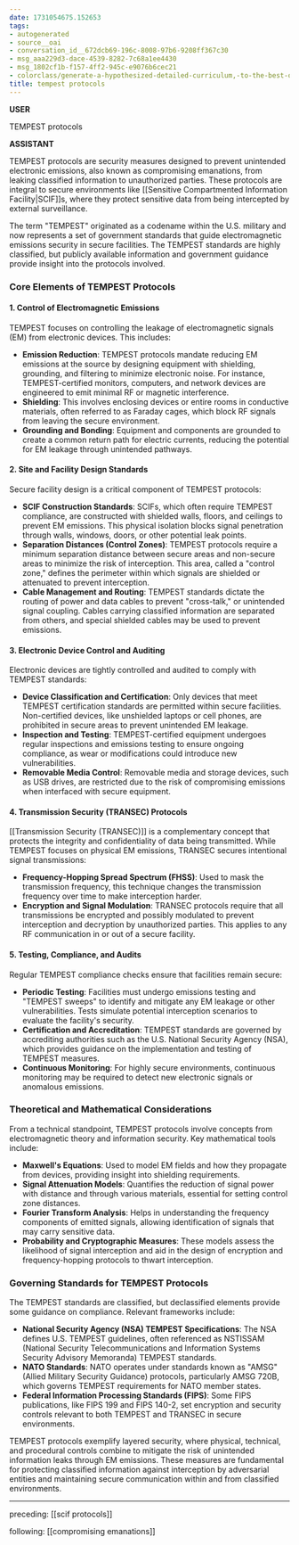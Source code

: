 ```yaml
---
date: 1731054675.152653
tags:
- autogenerated
- source__oai
- conversation_id__672dcb69-196c-8008-97b6-9208ff367c30
- msg_aaa229d3-dace-4539-8282-7c68a1ee4430
- msg_1802cf1b-f157-4ff2-945c-e9076b6cec21
- colorclass/generate-a-hypothesized-detailed-curriculum,-to-the-best-of-your-ability
title: tempest protocols
---
```


**USER**

TEMPEST protocols


**ASSISTANT**

TEMPEST protocols are security measures designed to prevent unintended electronic emissions, also known as compromising emanations, from leaking classified information to unauthorized parties. These protocols are integral to secure environments like [[Sensitive Compartmented Information Facility|SCIF]]s, where they protect sensitive data from being intercepted by external surveillance. 

The term "TEMPEST" originated as a codename within the U.S. military and now represents a set of government standards that guide electromagnetic emissions security in secure facilities. The TEMPEST standards are highly classified, but publicly available information and government guidance provide insight into the protocols involved.

### Core Elements of TEMPEST Protocols

#### 1. **Control of Electromagnetic Emissions**
   TEMPEST focuses on controlling the leakage of electromagnetic signals (EM) from electronic devices. This includes:
   - **Emission Reduction**: TEMPEST protocols mandate reducing EM emissions at the source by designing equipment with shielding, grounding, and filtering to minimize electronic noise. For instance, TEMPEST-certified monitors, computers, and network devices are engineered to emit minimal RF or magnetic interference.
   - **Shielding**: This involves enclosing devices or entire rooms in conductive materials, often referred to as Faraday cages, which block RF signals from leaving the secure environment.
   - **Grounding and Bonding**: Equipment and components are grounded to create a common return path for electric currents, reducing the potential for EM leakage through unintended pathways.

#### 2. **Site and Facility Design Standards**
   Secure facility design is a critical component of TEMPEST protocols:
   - **SCIF Construction Standards**: SCIFs, which often require TEMPEST compliance, are constructed with shielded walls, floors, and ceilings to prevent EM emissions. This physical isolation blocks signal penetration through walls, windows, doors, or other potential leak points.
   - **Separation Distances (Control Zones)**: TEMPEST protocols require a minimum separation distance between secure areas and non-secure areas to minimize the risk of interception. This area, called a "control zone," defines the perimeter within which signals are shielded or attenuated to prevent interception.
   - **Cable Management and Routing**: TEMPEST standards dictate the routing of power and data cables to prevent "cross-talk," or unintended signal coupling. Cables carrying classified information are separated from others, and special shielded cables may be used to prevent emissions.

#### 3. **Electronic Device Control and Auditing**
   Electronic devices are tightly controlled and audited to comply with TEMPEST standards:
   - **Device Classification and Certification**: Only devices that meet TEMPEST certification standards are permitted within secure facilities. Non-certified devices, like unshielded laptops or cell phones, are prohibited in secure areas to prevent unintended EM leakage.
   - **Inspection and Testing**: TEMPEST-certified equipment undergoes regular inspections and emissions testing to ensure ongoing compliance, as wear or modifications could introduce new vulnerabilities.
   - **Removable Media Control**: Removable media and storage devices, such as USB drives, are restricted due to the risk of compromising emissions when interfaced with secure equipment.

#### 4. **Transmission Security (TRANSEC) Protocols**
   [[Transmission Security (TRANSEC)]] is a complementary concept that protects the integrity and confidentiality of data being transmitted. While TEMPEST focuses on physical EM emissions, TRANSEC secures intentional signal transmissions:
   - **Frequency-Hopping Spread Spectrum (FHSS)**: Used to mask the transmission frequency, this technique changes the transmission frequency over time to make interception harder.
   - **Encryption and Signal Modulation**: TRANSEC protocols require that all transmissions be encrypted and possibly modulated to prevent interception and decryption by unauthorized parties. This applies to any RF communication in or out of a secure facility.

#### 5. **Testing, Compliance, and Audits**
   Regular TEMPEST compliance checks ensure that facilities remain secure:
   - **Periodic Testing**: Facilities must undergo emissions testing and "TEMPEST sweeps" to identify and mitigate any EM leakage or other vulnerabilities. Tests simulate potential interception scenarios to evaluate the facility's security.
   - **Certification and Accreditation**: TEMPEST standards are governed by accrediting authorities such as the U.S. National Security Agency (NSA), which provides guidance on the implementation and testing of TEMPEST measures.
   - **Continuous Monitoring**: For highly secure environments, continuous monitoring may be required to detect new electronic signals or anomalous emissions.

### Theoretical and Mathematical Considerations

From a technical standpoint, TEMPEST protocols involve concepts from electromagnetic theory and information security. Key mathematical tools include:

- **Maxwell's Equations**: Used to model EM fields and how they propagate from devices, providing insight into shielding requirements.
- **Signal Attenuation Models**: Quantifies the reduction of signal power with distance and through various materials, essential for setting control zone distances.
- **Fourier Transform Analysis**: Helps in understanding the frequency components of emitted signals, allowing identification of signals that may carry sensitive data.
- **Probability and Cryptographic Measures**: These models assess the likelihood of signal interception and aid in the design of encryption and frequency-hopping protocols to thwart interception.

### Governing Standards for TEMPEST Protocols

The TEMPEST standards are classified, but declassified elements provide some guidance on compliance. Relevant frameworks include:

- **National Security Agency (NSA) TEMPEST Specifications**: The NSA defines U.S. TEMPEST guidelines, often referenced as NSTISSAM (National Security Telecommunications and Information Systems Security Advisory Memoranda) TEMPEST standards.
- **NATO Standards**: NATO operates under standards known as "AMSG" (Allied Military Security Guidance) protocols, particularly AMSG 720B, which governs TEMPEST requirements for NATO member states.
- **Federal Information Processing Standards (FIPS)**: Some FIPS publications, like FIPS 199 and FIPS 140-2, set encryption and security controls relevant to both TEMPEST and TRANSEC in secure environments.

TEMPEST protocols exemplify layered security, where physical, technical, and procedural controls combine to mitigate the risk of unintended information leaks through EM emissions. These measures are fundamental for protecting classified information against interception by adversarial entities and maintaining secure communication within and from classified environments.


---

preceding: [[scif protocols]]  


following: [[compromising emanations]]